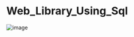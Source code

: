 # Web_Library_Using_Sql

![image](https://user-images.githubusercontent.com/111792933/218768357-6dabfe04-4dec-4a69-87e3-7afbd48cf01a.png)
